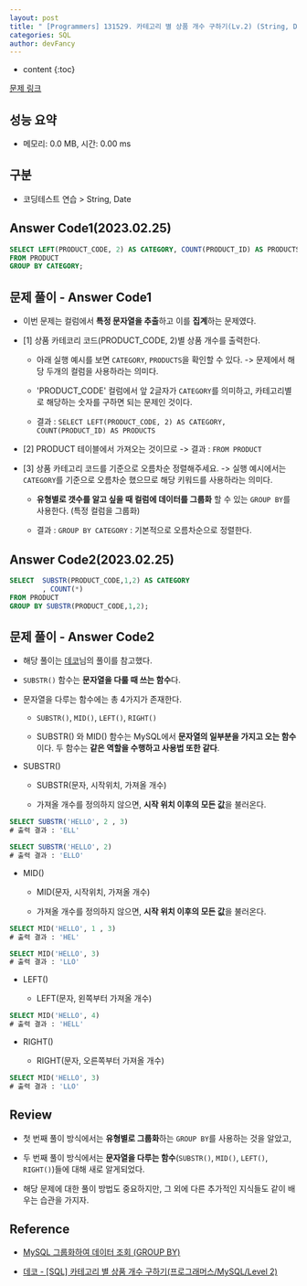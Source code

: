 ```yaml
---
layout: post
title: " [Programmers] 131529. 카테고리 별 상품 개수 구하기(Lv.2) (String, Date) "
categories: SQL
author: devFancy
---
```

* content
{:toc}

[문제 링크](https://school.programmers.co.kr/learn/courses/30/lessons/131529)

## 성능 요약

* 메모리: 0.0 MB, 시간: 0.00 ms

## 구분

* 코딩테스트 연습 > String, Date

## Answer Code1(2023.02.25)

```sql
SELECT LEFT(PRODUCT_CODE, 2) AS CATEGORY, COUNT(PRODUCT_ID) AS PRODUCTS
FROM PRODUCT
GROUP BY CATEGORY;
```

## 문제 풀이 - Answer Code1

* 이번 문제는 컬럼에서 **특정 문자열을 추출**하고 이를 **집계**하는 문제였다.

* [1] 상품 카테코리 코드(PRODUCT_CODE, 2)별 상품 개수를 출력한다.

    * 아래 실행 예시를 보면 `CATEGORY`, `PRODUCTS`을 확인할 수 있다. -> 문제에서 해당 두개의 컬럼을 사용하라는 의미다.

    * 'PRODUCT_CODE' 컬럼에서 앞 2글자가 `CATEGORY`를 의미하고, 카테고리별로 해당하는 숫자를 구하면 되는 문제인 것이다.

    * 결과 : `SELECT LEFT(PRODUCT_CODE, 2) AS CATEGORY, COUNT(PRODUCT_ID) AS PRODUCTS`

* [2] PRODUCT 테이블에서 가져오는 것이므로 -> 결과 : `FROM PRODUCT`

* [3] 상품 카테고리 코드를 기준으로 오름차순 정렬해주세요. -> 실행 예시에서는 `CATEGORY`를 기준으로 오름차순 했으므로 해당 키워드를 사용하라는 의미다.

    * **유형별로 갯수를 알고 싶을 때 컬럼에 데이터를 그룹화** 할 수 있는 `GROUP BY`를 사용한다. (특정 컬럼을 그룹화)

    * 결과 : `GROUP BY CATEGORY` : 기본적으로 오름차순으로 정렬한다.


## Answer Code2(2023.02.25)

```sql
SELECT  SUBSTR(PRODUCT_CODE,1,2) AS CATEGORY
        , COUNT(*)
FROM PRODUCT 
GROUP BY SUBSTR(PRODUCT_CODE,1,2);
```

## 문제 풀이 - Answer Code2

* 해당 풀이는 [데코](https://kkw-da.tistory.com/entry/SQL-%EC%B9%B4%ED%85%8C%EA%B3%A0%EB%A6%AC-%EB%B3%84-%EC%83%81%ED%92%88-%EA%B0%9C%EC%88%98-%EA%B5%AC%ED%95%98%EA%B8%B0%ED%94%84%EB%A1%9C%EA%B7%B8%EB%9E%98%EB%A8%B8%EC%8A%A4MySQLLevel-2)님의 풀이를 참고했다.

* `SUBSTR()` 함수는 **문자열을 다룰 때 쓰는 함수**다.

* 문자열을 다루는 함수에는 총 4가지가 존재한다.

    * `SUBSTR()`, `MID()`, `LEFT()`, `RIGHT()`

    * SUBSTR() 와 MID() 함수는 MySQL에서 **문자열의 일부분을 가지고 오는 함수**이다. 두 함수는 **같은 역할을 수행하고 사용법 또한 같다**.

* SUBSTR()

    * SUBSTR(문자, 시작위치, 가져올 개수)

    * 가져올 개수를 정의하지 않으면, **시작 위치 이후의 모든 값**을 불러온다.

```sql
SELECT SUBSTR('HELLO', 2 , 3) 
# 출력 결과 : 'ELL'

SELECT SUBSTR('HELLO', 2)
# 출력 결과 : 'ELLO'
```

* MID()

    * MID(문자, 시작위치, 가져올 개수)

    * 가져올 개수를 정의하지 않으면, **시작 위치 이후의 모든 값**을 불러온다.

```sql
SELECT MID('HELLO', 1 , 3) 
# 출력 결과 : 'HEL'

SELECT MID('HELLO', 3)
# 출력 결과 : 'LLO'
```

* LEFT()

    * LEFT(문자, 왼쪽부터 가져올 개수)

```sql
SELECT MID('HELLO', 4) 
# 출력 결과 : 'HELL'
```

* RIGHT()

    * RIGHT(문자, 오른쪽부터 가져올 개수)

```sql
SELECT MID('HELLO', 3) 
# 출력 결과 : 'LLO'
```

## Review

* 첫 번째 풀이 방식에서는 **유형별로 그룹화**하는 `GROUP BY`를 사용하는 것을 알았고, 

* 두 번째 풀이 방식에서는 **문자열을 다루는 함수**(`SUBSTR()`, `MID()`, `LEFT()`, `RIGHT()`)들에 대해 새로 알게되었다.

* 해당 문제에 대한 풀이 방법도 중요하지만, 그 외에 다른 추가적인 지식들도 같이 배우는 습관을 가지자.


## Reference

* [MySQL 그룹화하여 데이터 조회 (GROUP BY)](https://extbrain.tistory.com/56)

* [데코 - [SQL] 카테고리 별 상품 개수 구하기(프로그래머스/MySQL/Level 2)](https://kkw-da.tistory.com/entry/SQL-%EC%B9%B4%ED%85%8C%EA%B3%A0%EB%A6%AC-%EB%B3%84-%EC%83%81%ED%92%88-%EA%B0%9C%EC%88%98-%EA%B5%AC%ED%95%98%EA%B8%B0%ED%94%84%EB%A1%9C%EA%B7%B8%EB%9E%98%EB%A8%B8%EC%8A%A4MySQLLevel-2)